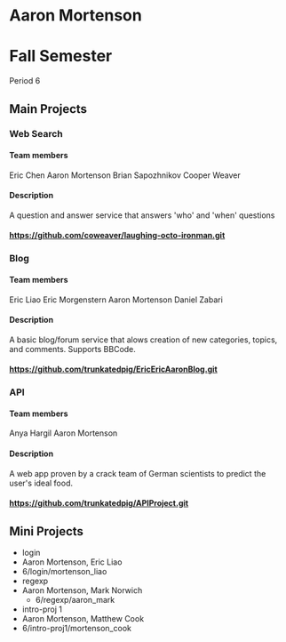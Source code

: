 Aaron Mortenson
==========

# Fall Semester
Period 6

## Main Projects

### Web Search
#### Team members
Eric Chen
Aaron Mortenson
Brian Sapozhnikov
Cooper Weaver
#### Description
A question and answer service that answers 'who' and 'when' questions
#### https://github.com/coweaver/laughing-octo-ironman.git

### Blog
#### Team members
Eric Liao
Eric Morgenstern
Aaron Mortenson
Daniel Zabari
#### Description
A basic blog/forum service that alows creation of new categories, topics, and comments. Supports BBCode.
#### https://github.com/trunkatedpig/EricEricAaronBlog.git

### API
#### Team members
Anya Hargil
Aaron Mortenson
#### Description
A web app proven by a crack team of German scientists to predict the user's ideal food.
#### https://github.com/trunkatedpig/APIProject.git

## Mini Projects
 * login
  * Aaron Mortenson, Eric Liao
  * 6/login/mortenson_liao
 * regexp
  * Aaron Mortenson, Mark Norwich
	* 6/regexp/aaron_mark
 * intro-proj 1
  * Aaron Mortenson, Matthew Cook
  * 6/intro-proj1/mortenson_cook
